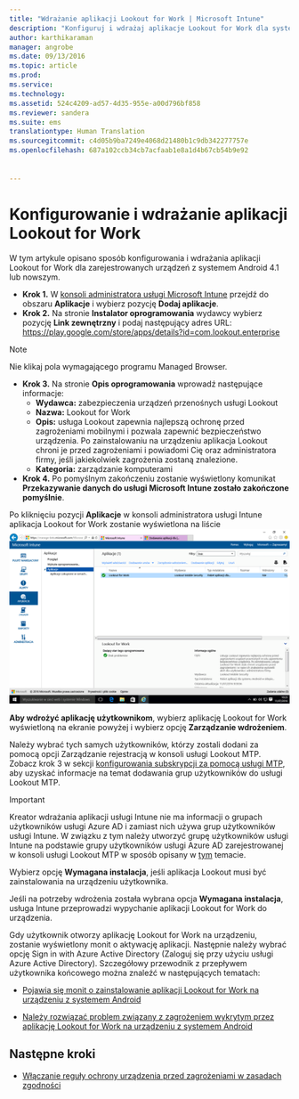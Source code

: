 ```yaml
---
title: "Wdrażanie aplikacji Lookout for Work | Microsoft Intune"
description: "Konfiguruj i wdrażaj aplikacje Lookout for Work dla systemu Android."
author: karthikaraman
manager: angrobe
ms.date: 09/13/2016
ms.topic: article
ms.prod: 
ms.service: 
ms.technology: 
ms.assetid: 524c4209-ad57-4d35-955e-a00d796bf858
ms.reviewer: sandera
ms.suite: ems
translationtype: Human Translation
ms.sourcegitcommit: c4d05b9ba7249e4068d21480b1c9db342277757e
ms.openlocfilehash: 687a102ccb34cb7acfaab1e8a1d4b67cb54b9e92


---
```


# Konfigurowanie i wdrażanie aplikacji Lookout for Work
W tym artykule opisano sposób konfigurowania i wdrażania aplikacji Lookout for Work dla zarejestrowanych urządzeń z systemem Android 4.1 lub nowszym.

* **Krok 1.** W [konsoli administratora usługi Microsoft Intune](https://manage.microsoft.com) przejdź do obszaru **Aplikacje** i wybierz pozycję **Dodaj aplikacje**.   
* **Krok 2.** Na stronie **Instalator oprogramowania** wydawcy wybierz pozycję **Link zewnętrzny** i podaj następujący adres URL: https://play.google.com/store/apps/details?id=com.lookout.enterprise
>[!NOTE]
>Nie klikaj pola wymagającego programu Managed Browser.

* **Krok 3.** Na stronie **Opis oprogramowania** wprowadź następujące informacje:
  * **Wydawca:** zabezpieczenia urządzeń przenośnych usługi Lookout
  * **Nazwa:** Lookout for Work
  * **Opis:** usługa Lookout zapewnia najlepszą ochronę przed zagrożeniami mobilnymi i pozwala zapewnić bezpieczeństwo urządzenia. Po zainstalowaniu na urządzeniu aplikacja Lookout chroni je przed zagrożeniami i powiadomi Cię oraz administratora firmy, jeśli jakiekolwiek zagrożenia zostaną znalezione.
  * **Kategoria:** zarządzanie komputerami
* **Krok 4.** Po pomyślnym zakończeniu zostanie wyświetlony komunikat **Przekazywanie danych do usługi Microsoft Intune zostało zakończone pomyślnie**.

Po kliknięciu pozycji **Aplikacje** w konsoli administratora usługi Intune aplikacja Lookout for Work zostanie wyświetlona na liście ![zrzut ekranu przedstawiający stronę aplikacji konsoli administracyjnej usługi Intune z wyświetloną na liście aplikacją Lookout for Work](../media/mtp/lookout-app-listed-intune-console.png)

**Aby wdrożyć aplikację użytkownikom**, wybierz aplikację Lookout for Work wyświetloną na ekranie powyżej i wybierz opcję **Zarządzanie wdrożeniem**.

Należy wybrać tych samych użytkowników, którzy zostali dodani za pomocą opcji Zarządzanie rejestracją w konsoli usługi Lookout MTP.  Zobacz krok 3 w sekcji [konfigurowania subskrypcji za pomocą usługi MTP](set-up-your-subscription-with-lookout-mtp#configure-your-subscription-with-lookout-mtp), aby uzyskać informacje na temat dodawania grup użytkowników do usługi Lookout MTP.
>[!IMPORTANT]
> Kreator wdrażania aplikacji usługi Intune nie ma informacji o grupach użytkowników usługi Azure AD i zamiast nich używa grup użytkowników usługi Intune. W związku z tym należy utworzyć grupę użytkowników usługi Intune na podstawie grupy użytkowników usługi Azure AD zarejestrowanej w konsoli usługi Lookout MTP w sposób opisany w [tym](plan-your-user-and-device-groups.md) temacie.

Wybierz opcję **Wymagana instalacja**, jeśli aplikacja Lookout musi być zainstalowania na urządzeniu użytkownika.


Jeśli na potrzeby wdrożenia została wybrana opcja **Wymagana instalacja**, usługa Intune przeprowadzi wypychanie aplikacji Lookout for Work do urządzenia.   

Gdy użytkownik otworzy aplikację Lookout for Work na urządzeniu, zostanie wyświetlony monit o aktywację aplikacji. Następnie należy wybrać opcję Sign in with Azure Active Directory (Zaloguj się przy użyciu usługi Azure Active Directory). Szczegółowy przewodnik z przepływem użytkownika końcowego można znaleźć w następujących tematach:

* [Pojawia się monit o zainstalowanie aplikacji Lookout for Work na urządzeniu z systemem Android](http://docs.microsoft.com/intune/enduser/you-are-prompted-to-install-lookout-for-work-android)

* [Należy rozwiązać problem związany z zagrożeniem wykrytym przez aplikację Lookout for Work na urządzeniu z systemem Android](http://docs.microsoft.com/intune/enduser/you-need-to-resolve-a-threat-found-by-lookout-for-work-android)

## Następne kroki
* [Włączanie reguły ochrony urządzenia przed zagrożeniami w zasadach zgodności](enable-device-threat-protection-rule-in-compliance-policy.md)



<!--HONumber=Sep16_HO3-->


